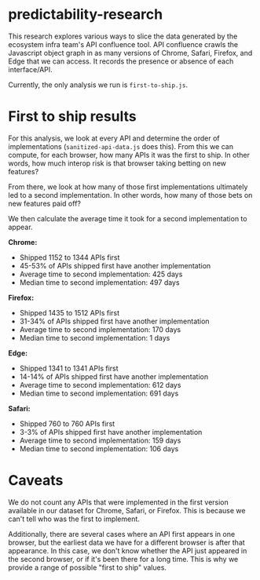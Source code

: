 # predictability-research
This research explores various ways to slice the data generated by the ecosystem infra team's API confluence tool. API confluence crawls the Javascript object graph in as many versions of Chrome, Safari, Firefox, and Edge that we can access. It records the presence or absence of each interface/API.

Currently, the only analysis we run is `first-to-ship.js`.

# First to ship results
For this analysis, we look at every API and determine the order of implementations (`sanitized-api-data.js` does this). From this we can compute, for each browser, how many APIs it was the first to ship. In other words, how much interop risk is that browser taking betting on new features?

From there, we look at how many of those first implementations ultimately led to a second implementation. In other words, how many of those bets on new features paid off?

We then calculate the average time it took for a second implementation to appear.

__Chrome:__
- Shipped 1152 to 1344 APIs first
- 45-53% of APIs shipped first have another implementation
- Average time to second implementation: 425 days
- Median time to second implementation: 497 days

__Firefox:__
- Shipped 1435 to 1512 APIs first
- 31-34% of APIs shipped first have another implementation
- Average time to second implementation: 170 days
- Median time to second implementation: 1 days

__Edge:__
- Shipped 1341 to 1341 APIs first
- 14-14% of APIs shipped first have another implementation
- Average time to second implementation: 612 days
- Median time to second implementation: 691 days

__Safari:__
- Shipped 760 to 760 APIs first
- 3-3% of APIs shipped first have another implementation
- Average time to second implementation: 159 days
- Median time to second implementation: 106 days

# Caveats
We do not count any APIs that were implemented in the first version available in our dataset for Chrome, Safari, or Firefox. This is because we can't tell who was the first to implement.

Additionally, there are several cases where an API first appears in one browser, but the earliest data we have for a different browser is after that appearance. In this case, we don't know whether the API just appeared in the second browser, or if it's been there for a long time. This is why we provide a range of possible "first to ship" values.
